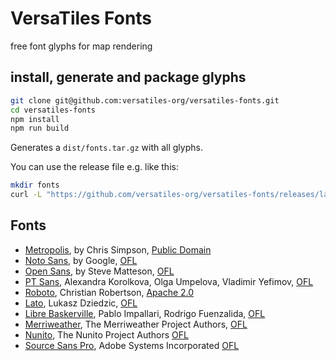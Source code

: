 # VersaTiles Fonts

free font glyphs for map rendering

## install, generate and package glyphs

```bash
git clone git@github.com:versatiles-org/versatiles-fonts.git
cd versatiles-fonts
npm install
npm run build
```

Generates a `dist/fonts.tar.gz` with all glyphs.

You can use the release file e.g. like this:
```bash
mkdir fonts
curl -L "https://github.com/versatiles-org/versatiles-fonts/releases/latest/download/fonts.tar.gz" | gzip -d | tar -xf - -C ./fonts/
```

## Fonts

- [Metropolis](https://fontsarena.com/metropolis-by-chris-simpson/), by Chris Simpson, [Public Domain](https://wiki.creativecommons.org/wiki/public_domain)
- [Noto Sans](https://fonts.google.com/noto/specimen/Noto+Sans), by Google, [OFL](https://en.wikipedia.org/wiki/SIL_Open_Font_License)
- [Open Sans](https://www.opensans.com), by Steve Matteson, [OFL](https://en.wikipedia.org/wiki/SIL_Open_Font_License)
- [PT Sans](https://company.paratype.com/pt-sans-pt-serif), Alexandra Korolkova, Olga Umpelova, Vladimir Yefimov, [OFL](https://en.wikipedia.org/wiki/SIL_Open_Font_License)
- [Roboto](https://fonts.google.com/specimen/Roboto), Christian Robertson, [Apache 2.0](https://www.apache.org/licenses/LICENSE-2.0)
- [Lato](https://fonts.google.com/specimen/Lato), Lukasz Dziedzic, [OFL](https://en.wikipedia.org/wiki/SIL_Open_Font_License)
- [Libre Baskerville](https://fonts.google.com/specimen/Libre_Baskerville), Pablo Impallari, Rodrigo Fuenzalida, [OFL](https://en.wikipedia.org/wiki/SIL_Open_Font_License)
- [Merriweather](https://fonts.google.com/specimen/Merriweather), The Merriweather Project Authors, [OFL](https://en.wikipedia.org/wiki/SIL_Open_Font_License)
- [Nunito](https://fonts.google.com/specimen/Nunito), The Nunito Project Authors [OFL](https://en.wikipedia.org/wiki/SIL_Open_Font_License)
- [Source Sans Pro](https://fonts.google.com/specimen/Source_Sans_Pro), Adobe Systems Incorporated [OFL](https://en.wikipedia.org/wiki/SIL_Open_Font_License)
